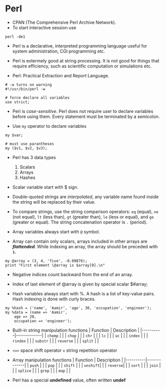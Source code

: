 # Perl

* CPAN (The Comprehensive Perl Archive Network). 
*  To start interactive session use
```
perl -de1
```

* Perl is a declarative, interpreted programming language useful for system administration, CGI programming etc. 

* Perl is extermely good at string processing. It is not good for things that require efficiency, such as scientific computation or simulations etc.

* Perl: Practical Extraction and Report Language.

```
# -w turns on warning
#!/usr/bin/perl -w

# force declare all variables
use strict;
```

* Perl is _case-sensitive_. Perl does not require user to declare variables before using them. Every statement must be terminated by a semicolon.

* Use `my` operator to declare variables

```
my $var;

# must use parantheses
my ($v1, $v2, $v3);
```

* Perl has 3 data types
    1. Scalars
    2. Arrays
    3. Hashes

* Scalar variable start with $ sign.

* Double-quoted strings are _interpolated_, any variable name found inside the string will be replaced by their value.

* To compare strings, use the string comparison operators: `eq` (equal), `ne` (not equal), `lt` (less than), `gt` (greater than), `le` (less
or equal), and `ge` (greater or equal). The string concatenation operator is `.` (period).

* Array variables always start with `@` symbol.

* Array can contain only scalars, arrays included in other arrays are **_flattended_**. While indexing an array, the array should be preceded with `$`.

```
my @array = (3, 4, 'five', -0.09876);
print "First element \@array is $array[0].\n"
```
* Negative indices count backward from the end of an array.

* Index of last element of @array is given by special scalar $#array;

* Hash variables always start with %. A hash is a list of key-value pairs. Hash indexing is done with curly braces.

```
my %hash = ('name', 'Aamir', 'age', 30, 'occupation', 'engineer');
my %data = (name => 'Aamir', 
    age => 20,
    occupation => 'engineer');
```

* Built-in string manipulation functions
| Function | Description |
|----------|-------------|
| `chomp`  |             |
| `chop`   |             | 
| `chr`    |             |
| `lc`     |             |
| `uc`     |             |
| `index`  |             |
| `rindex` |             |
| `substr` |             |
| `reverse` |            |
| `split`  |             |

* `<=>` space shift operator
  `x`   string repetition operator

* Array manipulation functions
| Function | Description |
|----------|-------------|
| `push`   |             | 
| `pop`    |             |
| `shift`  |             |
| `unshift`|             |
| `reverse`|             |
| `sort`   |             |
| `join`   |             |
| `splice` |             |
| `grep`   |             |
| `map`    |             |

* Perl has a special **undefined** value, often written **undef**

